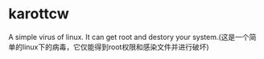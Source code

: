 # karottcw
A simple virus of linux. It can get root and destory your system.(这是一个简单的linux下的病毒，它仅能得到root权限和感染文件并进行破坏)
